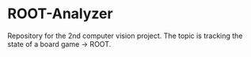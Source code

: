 # ROOT-Analyzer
Repository for the 2nd computer vision project. The topic is tracking the state of a board game -> ROOT.
